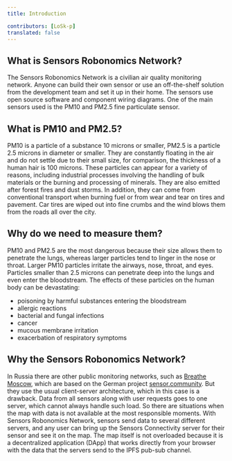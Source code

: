 ```yaml
---
title: Introduction

contributors: [LoSk-p]
translated: false
---
```


## What is Sensors Robonomics Network?

The Sensors Robonomics Network is a civilian air quality monitoring network. Anyone can build their own sensor or use an off-the-shelf solution from the development team and set it up in their home. 
The sensors use open source software and component wiring diagrams. One of the main sensors used is the PM10 and PM2.5 fine particulate sensor.

## What is PM10 and PM2.5?

PM10 is a particle of a substance 10 microns or smaller, PM2.5 is a particle 2.5 microns in diameter or smaller. 
They are constantly floating in the air and do not settle due to their small size, for comparison, the thickness of a human hair is 100 microns.
These particles can appear for a variety of reasons, including industrial processes involving the handling of bulk materials or the burning and processing of minerals. 
They are also emitted after forest fires and dust storms. In addition, they can come from conventional transport when burning fuel or from wear and tear on tires and pavement. 
Car tires are wiped out into fine crumbs and the wind blows them from the roads all over the city.

## Why do we need to measure them?

PM10 and PM2.5 are the most dangerous because their size allows them to penetrate the lungs, whereas larger particles tend to linger in the nose or throat. 
Larger PM10 particles irritate the airways, nose, throat, and eyes. Particles smaller than 2.5 microns can penetrate deep into the lungs and even enter the bloodstream. 
The effects of these particles on the human body can be devastating:
- poisoning by harmful substances entering the bloodstream
- allergic reactions
- bacterial and fungal infections
- cancer
- mucous membrane irritation
- exacerbation of respiratory symptoms

## Why the Sensors Robonomics Network?

In Russia there are other public monitoring networks, such as [Breathe Moscow](https://breathe.moscow/), which are based on the German project [sensor.community](https://sensor.community/ru/). 
But they use the usual client-server architecture, which in this case is a drawback. Data from all sensors along with user requests goes to one server, 
which cannot always handle such load. So there are situations when the map with data is not available at the most 
responsible moments. With Sensors Robonomics Network, sensors send data to several different servers, and any user can bring up the Sensors Connectivity server for their sensor and see it on the map. 
The map itself is not overloaded because it is a decentralized application (DApp) that works directly from your browser with the data that the servers send to the IPFS pub-sub channel.
